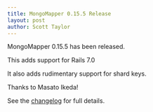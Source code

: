 ```yaml
---
title: MongoMapper 0.15.5 Release
layout: post
author: Scott Taylor
---
```


MongoMapper 0.15.5 has been released.

This adds support for Rails 7.0

It also adds rudimentary support for shard keys.

Thanks to Masato Ikeda!

See the [changelog](https://github.com/mongomapper/mongomapper/blob/master/CHANGELOG.md#0155---2022-02-18) for full details.
